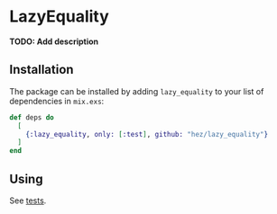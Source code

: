 # LazyEquality

**TODO: Add description**

## Installation

The package can be installed by adding `lazy_equality` to your list of dependencies in `mix.exs`:

```elixir
def deps do
  [
    {:lazy_equality, only: [:test], github: "hez/lazy_equality"}
  ]
end
```

## Using

See [tests](test/lazy_equality_test.exs).
